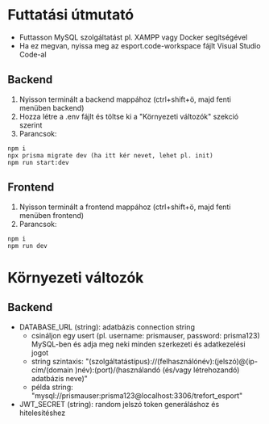 # Futtatási útmutató

- Futtasson MySQL szolgáltatást pl. XAMPP vagy Docker segítségével
- Ha ez megvan, nyissa meg az esport.code-workspace fájlt Visual Studio Code-al

## Backend

1. Nyisson terminált a backend mappához (ctrl+shift+ö, majd fenti menüben backend)
2. Hozza létre a .env fájlt és töltse ki a "Környezeti változók" szekció szerint
3. Parancsok:
```
npm i
npx prisma migrate dev (ha itt kér nevet, lehet pl. init)
npm run start:dev
```

## Frontend

1. Nyisson terminált a frontend mappához (ctrl+shift+ö, majd fenti menüben frontend)
2. Parancsok:
```
npm i
npm run dev
```

# Környezeti változók

## Backend
- DATABASE_URL (string): adatbázis connection string
    - csináljon egy usert (pl. username: prismauser, password: prisma123) MySQL-ben és adja meg neki minden szerkezeti és adatkezelési jogot
    - string szintaxis: "(szolgáltatástípus)://(felhasználónév):(jelszó)@(ip-cím/(domain )név):(port)/(használandó (és/vagy létrehozandó) adatbázis neve)"
    - példa string: "mysql://prismauser:prisma123@localhost:3306/trefort_esport"
- JWT_SECRET (string): random jelszó token generáláshoz és hitelesítéshez

